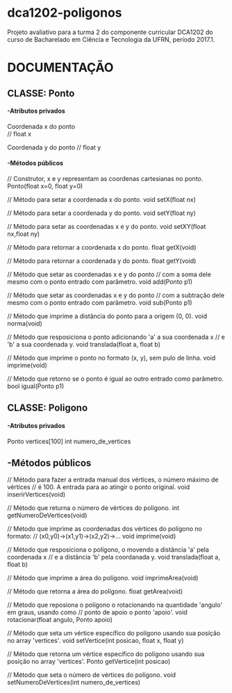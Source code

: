 # dca1202-poligonos

Projeto avaliativo para a turma 2 do componente curricular DCA1202 do curso de Bacharelado em Ciência e Tecnologia da UFRN, período 2017.1.

<h1> DOCUMENTAÇÃO </h1>

<h2>CLASSE: Ponto </h2>

<h4>-Atributos privados</h4>
 
Coordenada x do ponto <br />
// float x

Coordenada y do ponto
// float y
 
<h4>-Métodos públicos</h4>

// Construtor, x e y representam as coordenas cartesianas no ponto.
Ponto(float x=0, float y=0)
  
// Método para setar a coordenada x do ponto.
void setX(float nx)

// Método para setar a coordenada y do ponto.
void setY(float ny)

// Método para setar as coordenadas x e y do ponto.
void setXY(float nx,float ny)

// Método para retornar a coordenada x do ponto.
float getX(void)

// Método para retornar a coordenada y do ponto.
float getY(void)

// Método que setar as coordenadas x e y do ponto 
// com a soma dele mesmo com o ponto entrado com parâmetro.
void add(Ponto p1)

// Método que setar as coordenadas x e y do ponto 
// com a subtração dele mesmo com o ponto entrado com parâmetro.
void sub(Ponto p1)

// Método que imprime a distância do ponto para a origem (0, 0).
void norma(void)

// Método que resposiciona o ponto adicionando 'a' a sua coordenada x
// e 'b' a sua coordenada y.
void translada(float a, float b)

// Método que imprime o ponto no formato (x, y), sem pulo de linha.
void imprime(void)

// Método que retorno se o ponto é igual ao outro entrado como parâmetro.
bool igual(Ponto p1)


<h2>CLASSE: Poligono</h2>

<h4>-Atributos privados</h4>

Ponto vertices[100]
int numero_de_vertices
  
<h2>-Métodos públicos</h2>
  
// Método para fazer a entrada manual dos vértices, o número máximo de vértices
// é 100. A entrada para ao atingir o ponto original.
void inserirVertices(void)

// Método que returna o número de vértices do polígono.
int getNumeroDeVertices(void)

// Método que imprime as coordenadas dos vértices do polígono no formato:
// (x0,y0)→(x1,y1)→(x2,y2)→…​
void imprime(void)

// Método que resposiciona o polígono, o movendo a distância 'a' pela coordenada x
//  e a distância 'b' pela coordanada y.
void translada(float a, float b)

// Método que imprime a área do polígono.
void imprimeArea(void)

// Método que retorna a área do polígono.
float getArea(void)

// Método que reposiona o polígono o rotacionando na quantidade 'angulo' em graus, usando como
// ponto de apoio o ponto 'apoio'.
void rotacionar(float angulo, Ponto apoio)

// Método que seta um vértice específico do polígono usando sua posíção no array 'vertices'. 
void setVertice(int posicao, float x, float y)

// Método que retorna um vértice específico do polígono usando sua posíção no array 'vertices'.
Ponto getVertice(int posicao)

// Método que seta o número de vértices do polígono.
void setNumeroDeVertices(int numero_de_vertices)

